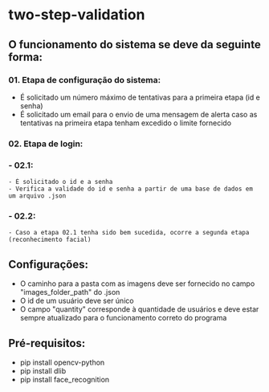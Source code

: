 # two-step-validation
## O funcionamento do sistema se deve da seguinte forma:
### 01. Etapa de configuração do sistema:
  - É solicitado um número máximo de tentativas para a primeira etapa (id e senha)
  - É solicitado um email para o envio de uma mensagem de alerta caso as tentativas na primeira etapa tenham excedido o limite fornecido
### 02. Etapa de login:
### - 02.1:
    - É solicitado o id e a senha
    - Verifica a validade do id e senha a partir de uma base de dados em um arquivo .json
### - 02.2:
    - Caso a etapa 02.1 tenha sido bem sucedida, ocorre a segunda etapa (reconhecimento facial)

## Configurações:
- O caminho para a pasta com as imagens deve ser fornecido no campo "images_folder_path" do .json
- O id de um usuário deve ser único
- O campo "quantity" corresponde à quantidade de usuários e deve estar sempre atualizado para o funcionamento correto do programa

## Pré-requisitos:
- pip install opencv-python
- pip install dlib
- pip install face_recognition
